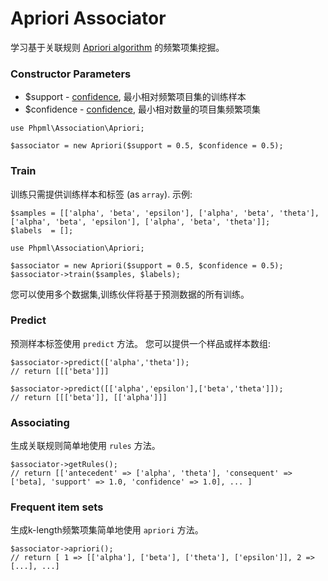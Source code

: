 # Apriori Associator

学习基于关联规则 [Apriori algorithm](https://en.wikipedia.org/wiki/Apriori_algorithm) 的频繁项集挖掘。

### Constructor Parameters

* $support - [confidence](https://en.wikipedia.org/wiki/Association_rule_learning#Support), 最小相对频繁项目集的训练样本
* $confidence - [confidence](https://en.wikipedia.org/wiki/Association_rule_learning#Confidence), 最小相对数量的项目集频繁项集

```
use Phpml\Association\Apriori;

$associator = new Apriori($support = 0.5, $confidence = 0.5);
```

### Train

训练只需提供训练样本和标签 (as `array`). 示例:

```
$samples = [['alpha', 'beta', 'epsilon'], ['alpha', 'beta', 'theta'], ['alpha', 'beta', 'epsilon'], ['alpha', 'beta', 'theta']];
$labels  = [];

use Phpml\Association\Apriori;

$associator = new Apriori($support = 0.5, $confidence = 0.5);
$associator->train($samples, $labels);
```

您可以使用多个数据集,训练伙伴将基于预测数据的所有训练。

### Predict

预测样本标签使用 `predict` 方法。 您可以提供一个样品或样本数组:

```
$associator->predict(['alpha','theta']);
// return [[['beta']]]

$associator->predict([['alpha','epsilon'],['beta','theta']]);
// return [[['beta']], [['alpha']]]
```

### Associating

生成关联规则简单地使用 `rules` 方法。
 
```
$associator->getRules();
// return [['antecedent' => ['alpha', 'theta'], 'consequent' => ['beta], 'support' => 1.0, 'confidence' => 1.0], ... ]
```

### Frequent item sets

生成k-length频繁项集简单地使用 `apriori` 方法。

```
$associator->apriori();
// return [ 1 => [['alpha'], ['beta'], ['theta'], ['epsilon']], 2 => [...], ...]
```
